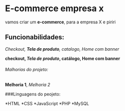 # E-commerce empresa x
vamos criar um **e-commerce**, para a  empresa X e piriri
## Funcionabilidades:
_Checkout, **Tela de produto**, catalogo, Home com banner_

**checkout, _Tela de produto_, catálogo, Home com banner**

###### Malhorias do projeto:

__Melhoria 1__, _Melhoria 2_

###Linguagens do peojeto:

*HTML
*CSS
*JavaScript
*PHP
*MySQL